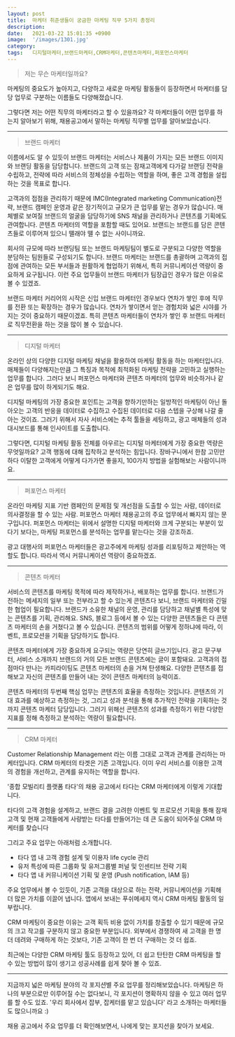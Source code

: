 ```yaml
---
layout: post
title:  마케터 취준생들이 궁금한 마케팅 직무 5가지 총정리
description:
date:   2021-03-22 15:01:35 +0900
image:  '/images/1301.jpg'
category:
tags:   디지털마케터,브랜드마케터,CRM마케터,콘텐츠마케터,퍼포먼스마케터
---
```

> 저는 무슨 마케터일까요?

마케팅의 중요도가 높아지고, 다양하고 새로운 마케팅 활동들이 등장하면서
마케터를 담당 업무로 구분하는 이름들도 다양해졌습니다.

그렇다면 저는 어떤 직무의 마케터라고 할 수 있을까요?
각 마케터들이 어떤 업무를 하는지 알아보기 위해,
채용공고에서 말하는 마케팅 직무별 업무를 알아보았습니다.

---

> 브랜드 마케터

이름에서도 알 수 있듯이 브랜드 마케터는 서비스나 제품이 가지는 모든 브랜드 이미지와 브랜딩 활동을 담당합니다. 브랜드의 고객 또는 잠재고객에게 다가갈 브랜딩 전략을 수립하고, 전략에 따라 서비스의 정체성을 수립하는 역할을 하며, 좋은 고객 경험을 설립하는 것을 목표로 합니다.

고객과의 접점을 관리하기 때문에 IMC(Integrated marketing Communication)전략, 브랜드 캠페인 운영과 같은 장기적이고 규모가 큰 업무를 맡는 경우가 많습니다. 매체별로 보여질 브랜드의 얼굴을 담당하기에 SNS 채널을 관리하거나 콘텐츠를 기획에도 관여합니다. 콘텐츠 마케터의 역할을 포함할 때도 있어요. 브랜드는 브랜드를 담은 콘텐츠들로 이루어져 있으니 뗄래야 뗄 수 없는 사이니까요.

회사의 규모에 따라 브랜딩팀 또는 브랜드 마케팅팀이 별도로 구분되고 다양한 역할을 분담하는 팀원들로 구성되기도 합니다. 브랜드 마케터는 브랜드를 총괄하며 고객과의 접점에 관여하는 모든 부서들과 원활하게 협업하기 위해서, 특히 커뮤니케이션 역량이 중요하게 요구됩니다. 이런 주요 업무들이 브랜드 마케터가 팀장급인 경우가 많은 이유로 볼 수 있겠죠.

브랜드 마케터 커리어의 시작은 신입 브랜드 마케터인 경우보다 연차가 쌓인 후에 직무를 전환 또는 확장하는 경우가 많습니다. 연차가 쌓이면서 얻는 경험치와 넓은 시야를 가지는 것이 중요하기 때문이겠죠. 특히 콘텐츠 마케터들이 연차가 쌓인 후 브랜드 마케터로 직무전환을 하는 것을 많이 볼 수 있습니다.

---

> 디지털 마케터

온라인 상의 다양한 디지털 마케팅 채널을 활용하여 마케팅 활동을 하는 마케터입니다. 매체들이 다양해지는만큼 그 특징과 목적에 최적화된 마케팅 전략을 고민하고 실행하는 업무를 합니다. 그러다 보니 퍼포먼스 마케터와 콘텐츠 마케터의 업무와 비슷하거나 같은 업무를 많이 하게되기도 해요.

디지털 마케팅의 가장 중요한 포인트는 고객을 향하기만하는 일방적인 마케팅이 아닌 돌아오는 고객의 반응을 데이터로 수집하고 수집된 데이터로 다음 스텝을 구상해 나갈 줄 아는 것이죠. 그러기 위해서 자사 서비스에는 추적 툴들을 세팅하고, 광고 매체들의 성과 대시보드를 통해 인사이트를 도출합니다.

그렇다면, 디지털 마케팅 활동 전체를 아우르는 디지털 마케터에게 가장 중요한 역량은 무엇일까요? 고객 행동에 대해 집착하고 분석하는 힘입니다. 장바구니에서 한참 고민만 하다 이탈한 고객에게 어떻게 다가가면 좋을지, 100가지 방법을 실험해보는 사람이니까요.

---

> 퍼포먼스 마케터

온라인 마케팅 지표 기반 캠페인의 문제점 및 개선점을 도출할 수 있는 사람, 데이터로 의사결정을 할 수 있는 사람. 퍼포먼스 마케터 채용공고의 주요 업무에서 빠지지 않는 문구입니다. 퍼포먼스 마케터는 위에서 설명한 디지털 마케터와 크게 구분되는 부분이 있다기 보다는, 마케팅 퍼포먼스를 분석하는 업무를 맡는다는 것을 강조하죠.

광고 대행사의 퍼포먼스 마케터들은 광고주에게 마케팅 성과를 리포팅하고 제안하는 역할도 합니다.  따라서 역시 커뮤니케이션 역량이 중요하겠죠.

---

> 콘텐츠 마케터

서비스의 콘텐츠를 마케팅 목적에 따라 제작하거나, 배포하는 업무를 합니다. 브랜드가 전하는 메세지의 일부 또는 전부라고 할 수 있는게 콘텐츠다 보니, 브랜드 마케터와 긴밀한 협업이 필요합니다. 브랜드가 소유한 채널의 운영, 관리를 담당하고 채널별 특성에 맞는 콘텐츠를 기획, 관리해요. SNS, 블로그 등에서 볼 수 있는 다양한 콘텐츠들은 다 콘텐츠 마케터의 손을 거쳤다고 볼 수 있습니다. 콘텐츠의 범위를 어떻게 정하냐에 따라, 이벤트, 프로모션을 기획을 담당하기도 합니다.

콘텐츠 마케터에게 가장 중요하게 요구되는 역량은 당연히 글쓰기입니다. 광고 문구부터, 서비스 소개까지 브랜드의 거의 모든 브랜드 콘텐츠에는 글이 포함돼요. 고객과의 접점마다 만나는 카피라이팅도 콘텐츠 마케터의 손을 거쳐 탄생해요. 다양한 콘텐츠를 접해보고 자신의 콘텐츠를 만들어 내는 것이 콘텐츠 마케터의 능력이죠.

콘텐츠 마케터의 두번째 핵심 업무는 콘텐츠의 효율을 측정하는 것입니다. 콘텐츠의 기대 효과를 예상하고 측정하는 것, 그리고 성과 분석을 통해 추가적인 전략을 기획하는 것까지 콘텐츠 마케터 담당입니다. 그러기 위해선 콘텐츠의 성과를 측정하기 위한 다양한 지표를 정해 측정하고 분석하는 역량이 필요합니다.

---

> CRM 마케터

Customer Relationship Management 라는 이름 그대로 고객과 관계를 관리하는 마케터입니다. CRM 마케터의 타겟은 기존 고객입니다. 이미 우리 서비스를 이용한 고객의 경험을 개선하고, 관계를 유지하는 역할을 합니다.

'종합 모빌리티 플랫폼 타다'의 채용 공고에서 타다는 CRM 마케터에게 이렇게 기대합니다.

타다의 고객 경험을 설계하고, 브랜드 결을 고려한 이벤트 및 프로모션 기획을 통해 잠재 고객 및 현재 고객들에게 사랑받는 타다를 만들어가는 데 큰 도움이 되어주실 CRM 마케터를 찾습니다

그리고 주요 업무는 아래처럼 소개합니다.

- 타다 앱 내 고객 경험 설계 및 이용자 life cycle 관리
- 유저 특성에 따른 그룹화 및 유저그룹별 퍼널 및 인센티브 전략 기획
- 타다 앱 내 커뮤니케이션 기획 및 운영 (Push notification, IAM 등)

주요 업무에서 볼 수 있듯이, 기존 고객을 대상으로 하는 전략, 커뮤니케이션을 기획해 더 많은 가치를 이끌어 냅니다. 앱에서 보내는 푸쉬메세지 역시 CRM 마케팅 활동의 일부랍니다.

CRM 마케팅이 중요한 이유는 고객 획득 비용 없이 가치를 창출할 수 있기 때문에 규모의 크고 작고를 구분하지 않고 중요한 부분입니다. 외부에서 경쟁하여 새 고객을 한 명 더 데려와 구매하게 하는 것보다, 기존 고객이 한 번 더 구매하는 것 더 쉽죠.

최근에는 다양한 CRM 마케팅 툴도 등장하고 있어, 더 쉽고 탄탄한 CRM 마케팅을 할 수 있는 방법이 많이 생기고 성공사례를 쉽게 찾아 볼 수 있죠.

---

지금까지 넓은 마케팅 분야의 각 포지션별 주요 업무를 정리해보았습니다. 마케팅은 하나의 부분으로만 이루어질 수는 없다보니, 각 포지션이 명확하지 않을 수 있고 여러 업무를 할 수도 있죠. '우리 회사에서 잡부, 잡케터를 맡고 있습니다' 라고 소개하는 마케터들도 많으니까요 :)

채용 공고에서 주요 업무를 더 확인해보면서, 나에게 맞는 포지션을 찾아가 보세요.
